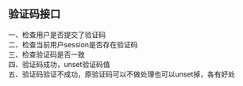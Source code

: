 ## 验证码接口
一、检查用户是否提交了验证码  
二、检查当前用户session是否存在验证码  
三、检查验证码是否一致  
四、验证码成功，unset验证码值  
五、验证码验证不成功，原验证码可以不做处理也可以unset掉，各有好处  
